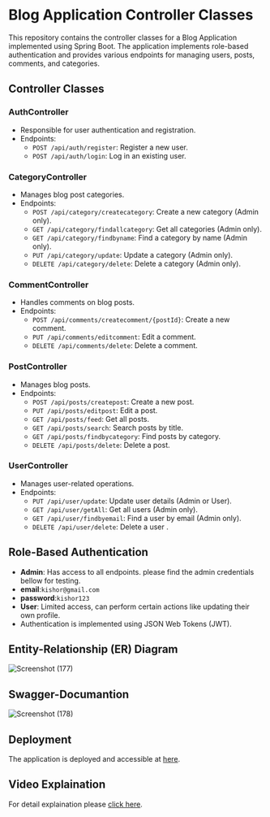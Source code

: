 # Blog Application Controller Classes

This repository contains the controller classes for a Blog Application implemented using Spring Boot. The application implements role-based authentication and provides various endpoints for managing users, posts, comments, and categories.

## Controller Classes

### AuthController
- Responsible for user authentication and registration.
- Endpoints:
  - `POST /api/auth/register`: Register a new user.
  - `POST /api/auth/login`: Log in an existing user.

### CategoryController
- Manages blog post categories.
- Endpoints:
  - `POST /api/category/createcategory`: Create a new category (Admin only).
  - `GET /api/category/findallcategory`: Get all categories (Admin only).
  - `GET /api/category/findbyname`: Find a category by name (Admin only).
  - `PUT /api/category/update`: Update a category (Admin only).
  - `DELETE /api/category/delete`: Delete a category (Admin only).

### CommentController
- Handles comments on blog posts.
- Endpoints:
  - `POST /api/comments/createcomment/{postId}`: Create a new comment.
  - `PUT /api/comments/editcomment`: Edit a comment.
  - `DELETE /api/comments/delete`: Delete a comment.

### PostController
- Manages blog posts.
- Endpoints:
  - `POST /api/posts/createpost`: Create a new post.
  - `PUT /api/posts/editpost`: Edit a post.
  - `GET /api/posts/feed`: Get all posts.
  - `GET /api/posts/search`: Search posts by title.
  - `GET /api/posts/findbycategory`: Find posts by category.
  - `DELETE /api/posts/delete`: Delete a post.

### UserController
- Manages user-related operations.
- Endpoints:
  - `PUT /api/user/update`: Update user details (Admin or User).
  - `GET /api/user/getAll`: Get all users (Admin only).
  - `GET /api/user/findbyemail`: Find a user by email (Admin only).
  - `DELETE /api/user/delete`: Delete a user .

## Role-Based Authentication
- **Admin**: Has access to all endpoints. please find the admin credentials bellow for testing.
- **email**:`kishor@gmail.com`
- **password**:`kishor123`
- **User**: Limited access, can perform certain actions like updating their own profile.
- Authentication is implemented using JSON Web Tokens (JWT).

## Entity-Relationship (ER) Diagram

![Screenshot (177)](https://github.com/kishork18/Alphaware_Blog_Application/assets/119414124/2e43e328-2fd6-4184-867e-42d1fc03e8ba)

## Swagger-Documantion

![Screenshot (178)](https://github.com/kishork18/Alphaware_Blog_Application/assets/119414124/5b4cad63-1326-490b-aab0-a00c5694654b)

## Deployment
The application is deployed and accessible at [here](https://alphawareblogapplication-production-a674.up.railway.app/swagger-ui/index.html#/post-controller/getAllPostHandler).

## Video Explaination
For detail explaination please [click here](https://drive.google.com/file/d/12dtJ0_NQnxbqEHHxhi-wEGLuK1Lxcmy0/view?usp=sharing).
